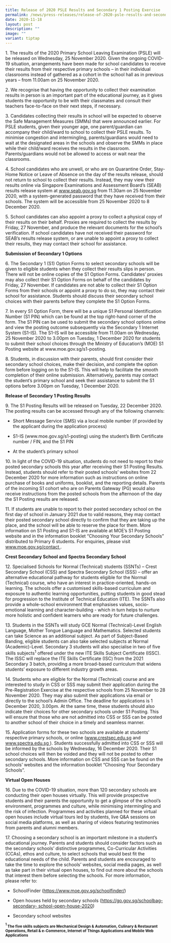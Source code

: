 ```yaml
---
title: Release of 2020 PSLE Results and Secondary 1 Posting Exercise
permalink: /news/press-releases/release-of-2020-psle-results-and-secondary-1-posting-exercise/
date: 2020-11-18
layout: post
description: ""
image: ""
variant: tiptap
---
```

<p>1. The results of the 2020 Primary School Leaving Examination (PSLE) will
be released on Wednesday, 25 November 2020. Given the ongoing COVID-19
situation, arrangements have been made for school candidates to receive
their results from their respective primary schools – in their individual
classrooms instead of gathered as a cohort in the school hall as in previous
years – from 11.00am on 25 November 2020.</p>
<p>2. We recognise that having the opportunity to collect their examination
results in person is an important part of the educational journey, as it
gives students the opportunity to be with their classmates and consult
their teachers face-to-face on their next steps, if necessary.</p>
<p>3. Candidates collecting their results in school will be expected to observe
the Safe Management Measures (SMMs) that were announced earlier. For PSLE
students, given their younger age, one parent/guardian can accompany their
child/ward to school to collect their PSLE results. To minimise congestion
and intermingling, parents/guardians would need to wait at the designated
areas in the schools and observe the SMMs in place while their child/ward
receives the results in the classroom. Parents/guardians would not be allowed
to access or wait near the classrooms.</p>
<p>4. School candidates who are unwell, or who are on Quarantine Order, Stay-Home
Notice or Leave of Absence on the day of the results release, should not
return to school to collect their results. Instead, they may view their
results online via Singapore Examinations and Assessment Board’s (SEAB)
results release system at <a href="https://www.seab.gov.sg/" rel="noopener noreferrer nofollow" target="_blank"><u>www.seab.gov.sg</u></a> from 11.30am
on 25 November 2020, with a system-generated password that they have received
from their schools. The system will be accessible from 25 November 2020
to 8 December 2020.</p>
<p>5. School candidates can also appoint a proxy to collect a physical copy
of their results on their behalf. Proxies are required to collect the results
by Friday, 27 November, and produce the relevant documents for the school’s
verification. If school candidates have not received their password for
SEAB’s results release system, or are unable to appoint a proxy to collect
their results, they may contact their school for assistance.</p>
<p><strong>Submission of Secondary 1 Options</strong>
</p>
<p>6. The Secondary 1 (S1) Option Forms to select secondary schools will
be given to eligible students when they collect their results slips in
person. There will not be online copies of the S1 Option Forms. Candidates’
proxies may also collect their S1 Option Forms on behalf of the candidates
by Friday, 27 November. If candidates are not able to collect their S1
Option Forms from their schools or appoint a proxy to do so, they may contact
their school for assistance. Students should discuss their secondary school
choices with their parents before they complete the S1 Option Forms.</p>
<p>7. In every S1 Option Form, there will be a unique S1 Personal Identification
Number (S1 PIN) which can be found at the top right-hand corner of the
form. The S1 PIN can be used to submit the secondary school options online
and view the posting outcome subsequently via the Secondary 1 Internet
System (S1-IS). The S1-IS will be accessible from 11.00am on Wednesday,
25 November 2020 to 3.00pm on Tuesday, 1 December 2020 for students to
submit their school choices through the Ministry of Education’s (MOE) S1
Posting website at www.moe.gov.sg/s1-posting.</p>
<p>8. Students, in discussion with their parents, should first consider their
secondary school choices, make their decision, and complete the option
form before logging on to the S1-IS. This will help to facilitate the smooth
completion of their online submission. Alternatively, parents may contact
the student’s primary school and seek their assistance to submit the S1
options before 3.00pm on Tuesday, 1 December 2020.</p>
<p><strong>Release of Secondary 1 Posting Results</strong>
</p>
<p>9. The S1 Posting Results will be released on Tuesday, 22 December 2020.
The posting results can be accessed through any of the following channels:</p>
<ul data-tight="true" class="tight">
<li>
<p>Short Message Service (SMS) via a local mobile number (if provided by
the applicant during the application process)</p>
</li>
<li>
<p>S1-IS (www.moe.gov.sg/s1-posting) using the student’s Birth Certificate
number / FIN, and the S1 PIN</p>
</li>
<li>
<p>At the student’s primary school</p>
</li>
</ul>
<p>10. In light of the COVID-19 situation, students do not need to report
to their posted secondary schools this year after receiving their S1 Posting
Results. Instead, students should refer to their posted schools’ websites
from 22 December 2020 for more information such as instructions on online
purchase of books and uniforms, booklist, and the reporting details. Parents
of the incoming S1 cohort who are on Parents Gateway (PG) would also receive
instructions from the posted schools from the afternoon of the day the
S1 Posting results are released.</p>
<p>11. If students are unable to report to their posted secondary school
on the first day of school in January 2021 due to valid reasons, they may
contact their posted secondary school directly to confirm that they are
taking up the place, and the school will be able to reserve the place for
them. More information on S1 Posting and S1-IS are available at MOE’s S1
Posting website and in the information booklet “Choosing Your Secondary
Schools” distributed to Primary 6 students. For enquiries, please visit
<a href="https://www.moe.gov.sg/contact" rel="noopener noreferrer nofollow" target="_blank"><u>www.moe.gov.sg/contact</u>
</a>.</p>
<p><strong>Crest Secondary School and Spectra Secondary School</strong>
</p>
<p>12. Specialised Schools for Normal (Technical) students (SSNTs) – Crest
Secondary School (CSS) and Spectra Secondary School (SSS) – offer an alternative
educational pathway for students eligible for the Normal (Technical) course,
who have an interest in practice-oriented, hands-on learning. The schools
offer a customised skills-based curriculum and exposure to authentic learning
opportunities, putting students in good stead for progression to the Institute
of Technical Education (ITE). The SSNTs also provide a whole-school environment
that emphasises values, socio-emotional learning and character-building
- which in turn helps to nurture more holistic and confident learners who
are ready for future challenges.</p>
<p>13. Students in the SSNTs will study GCE Normal (Technical)-Level English
Language, Mother Tongue Language and Mathematics. Selected students can
take Science as an additional subject. As part of Subject-Based Banding,
eligible students can also take selected subjects at Normal (Academic)-Level.
Secondary 3 students will also specialise in two of five skills subjects<sup>1</sup> offered
under the new ITE Skills Subject Certificate (ISSC). The ISSC will replace
the ITE Skills Certificate (ISC) from the 2021 Secondary 3 batch, providing
a more broad-based curriculum that widens students’ exposure to different
industry growth areas.</p>
<p>14. Students who are eligible for the Normal (Technical) course and are
interested to study in CSS or SSS may submit their application during the
Pre-Registration Exercise at the respective schools from 25 November to
28 November 2020. They may also submit their applications via email or
directly to the school’s Admin Office. The deadline for applications is
1 December 2020, 3.00pm. At the same time, these students should also indicate
their choices for other secondary schools under S1 Posting. This will ensure
that those who are not admitted into CSS or SSS can be posted to another
school of their choice in a timely and seamless manner.</p>
<p>15. Application forms for these two schools are available at students’
respective primary schools, or online (<a href="https://www.crestsec.edu.sg" rel="noopener noreferrer nofollow" target="_blank"><u>www.crestsec.edu.sg</u></a> and
<a href="https://www.spectra.edu.sg" rel="noopener noreferrer nofollow" target="_blank"><u>www.spectra.edu.sg</u>
</a>). Students successfully admitted into CSS or SSS will be informed by
the schools by Wednesday, 16 December 2020. Their S1 school choices will
then be voided and they will not be posted to other secondary schools.
More information on CSS and SSS can be found on the schools’ websites and
the information booklet “Choosing Your Secondary Schools”.</p>
<p><strong>Virtual Open Houses</strong>
</p>
<p>16. Due to the COVID-19 situation, more than 120 secondary schools are
conducting their open houses virtually. This will provide prospective students
and their parents the opportunity to get a glimpse of the school’s environment,
programmes and culture, while minimising intermingling and the risk of
infection. Programmes and activities planned for these virtual open houses
include virtual tours led by students, live Q&amp;A sessions on social
media platforms, as well as sharing of videos featuring testimonies from
parents and alumni members.</p>
<p>17. Choosing a secondary school is an important milestone in a student’s
educational journey. Parents and students should consider factors such
as the secondary schools’ distinctive programmes, Co-Curricular Activities
(CCAs), ethos and culture, to select schools that would best fit the educational
needs of the child. Parents and students are encouraged to take the time
to explore the schools’ websites, social media pages, as well as take part
in their virtual open houses, to find out more about the schools that interest
them before selecting the schools. For more information, please refer to:</p>
<ul data-tight="true" class="tight">
<li>
<p>SchoolFinder (<a href="https://www.moe.gov.sg/schoolfinder/" rel="noopener noreferrer nofollow" target="_blank"><u>https://www.moe.gov.sg/schoolfinder/</u></a>)</p>
</li>
<li>
<p>Open houses held by secondary schools (<a href="https://go.gov.sg/schoolbag-secondary- school-open-house-2020" rel="noopener noreferrer nofollow" target="_blank"><u>https://go.gov.sg/schoolbag-secondary- school-open-house-2020</u></a>)</p>
</li>
<li>
<p>Secondary school websites</p>
</li>
</ul>
<p><strong><sup><sub>1 </sub></sup><sub>The five skills subjects are Mechanical Design &amp; Automation, Culinary &amp; Restaurant Operations, Retail &amp; e-Commerce, Internet of Things Applications and Mobile Web Applications</sub></strong>
</p>
<p></p>